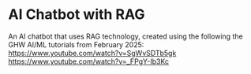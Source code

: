# AI Chatbot with RAG
An AI chatbot that uses RAG technology, created using the following the GHW AI/ML tutorials from February 2025:
<br />
https://www.youtube.com/watch?v=SgWvSDTb5gk
<br />
https://www.youtube.com/watch?v=_FPgY-Ib3Kc

